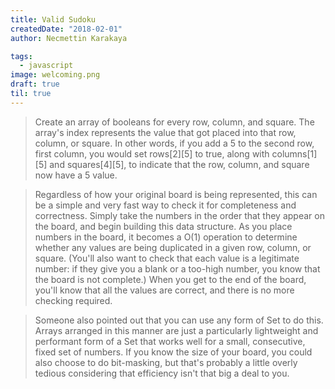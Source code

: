 ```yaml
---
title: Valid Sudoku
createdDate: "2018-02-01"
author: Necmettin Karakaya

tags:
  - javascript
image: welcoming.png
draft: true
til: true
---
```


> Create an array of booleans for every row, column, and square. The array's index represents the value that got placed into that row, column, or square. In other words, if you add a 5 to the second row, first column, you would set rows[2][5] to true, along with columns[1][5] and squares[4][5], to indicate that the row, column, and square now have a 5 value.

>Regardless of how your original board is being represented, this can be a simple and very fast way to check it for completeness and correctness. Simply take the numbers in the order that they appear on the board, and begin building this data structure. As you place numbers in the board, it becomes a O(1) operation to determine whether any values are being duplicated in a given row, column, or square. (You'll also want to check that each value is a legitimate number: if they give you a blank or a too-high number, you know that the board is not complete.) When you get to the end of the board, you'll know that all the values are correct, and there is no more checking required.

>Someone also pointed out that you can use any form of Set to do this. Arrays arranged in this manner are just a particularly lightweight and performant form of a Set that works well for a small, consecutive, fixed set of numbers. If you know the size of your board, you could also choose to do bit-masking, but that's probably a little overly tedious considering that efficiency isn't that big a deal to you.


